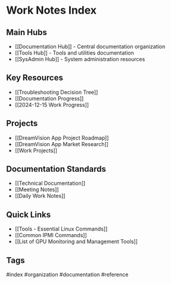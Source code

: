 # Work Notes Index

## Main Hubs
- [[Documentation Hub]] - Central documentation organization
- [[Tools Hub]] - Tools and utilities documentation
- [[SysAdmin Hub]] - System administration resources

## Key Resources
- [[Troubleshooting Decision Tree]]
- [[Documentation Progress]]
- [[2024-12-15 Work Progress]]

## Projects
- [[DreamVision App Project Roadmap]]
- [[DreamVision App Market Research]]
- [[Work Projects]]

## Documentation Standards
- [[Technical Documentation]]
- [[Meeting Notes]]
- [[Daily Work Notes]]

## Quick Links
- [[Tools - Essential Linux Commands]]
- [[Common IPMI Commands]]
- [[List of GPU Monitoring and Management Tools]]

## Tags
#index #organization #documentation #reference